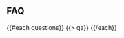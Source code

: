 ﻿---
questions:
- question:
    What's a hackathon?
  answer:
    A hackathon is an event where people get together and develop some awesome technologies in a short time span. Think of it as a creative marathon where at the end you have some product to show as a proposed solution or prototype.
- question:
    Who is organizing the 2015 Code for the Kingdom hackathon?
  answer:
    It is being organized locally by an impressive team with extensive international experience and globally by Leadership Network.
- question:
    What is this hackathon trying to accomplish?
  answer:
    This Hackathon is a non-profit event to encourage the activation and on-going collaboration of a larger ecosystem of all sort of creative individuals (including programmers, designers, creatives, entrepreneurs, and leaders of churches, non-profits, and the marketplace) who are passionate about creating technologies to tackle from a faith-based perspective the challenges confronting our society.
- question:
    Who owns the IP of what we make?
  answer:
    This is ultimately a question for your team. But neither the organizers nor Code for the Kingdom claims any ownership of any technologies you develop.
- question:
    But just to clarify, do I need to bring my own laptop? 
  answer:
    Yes. We follow a BYOD (Bring Your Own Device) policy. Please bring your own laptop and any other mobile/tablet device that you may need. If you have your own 3G/4G router, data-card or Wi-Fi source, please bring that as well although we will have a general Internet access provision at the venue.
- question:
    Just clarifying the most important question! Will food be provided at the venue?
  answer:
    We will not only offer meals as noted on the schedule, but will also serve coffee and snacks during the day.  
- question:
    Do I have to work nonstop?
  answer:
    No, the facility is open 8 a.m. until 10 p.m. You may choose to work outside of these hours off-campus.
- question:
    What's the hashtag?   
  answer:
    \#C4TK
---
## <i class="icon fa-question-circle"></i> FAQ
{{#each questions}}
  {{> qa}}
{{/each}}
